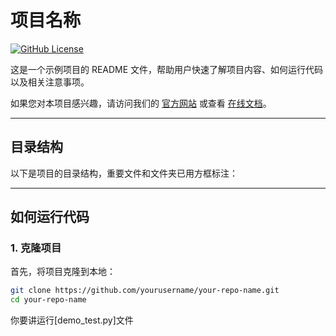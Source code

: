 # 项目名称

[![GitHub License](https://img.shields.io/badge/license-MIT-blue.svg)](https://opensource.org/licenses/MIT)

这是一个示例项目的 README 文件，帮助用户快速了解项目内容、如何运行代码以及相关注意事项。

如果您对本项目感兴趣，请访问我们的 [官方网站](https://example.com) 或查看 [在线文档](https://docs.example.com)。

---

## 目录结构

以下是项目的目录结构，重要文件和文件夹已用方框标注：

---

## 如何运行代码

### 1. 克隆项目

首先，将项目克隆到本地：

```bash
git clone https://github.com/yourusername/your-repo-name.git
cd your-repo-name
```
你要讲运行[demo_test.py]文件
